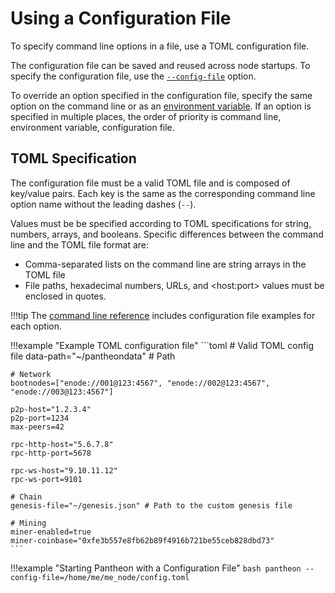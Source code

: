 # Using a Configuration File

To specify command line options in a file, use a TOML configuration file. 

The configuration file can be saved and reused across node startups. To specify the configuration file,
use the [`--config-file`](../Reference/Pantheon-CLI-Syntax.md#config-file) option. 

To override an option specified in the configuration file, specify the same option on the command line or as 
an [environment variable](../Reference/Pantheon-CLI-Syntax.md#pantheon-environment-variables). If an option is specified in multiple places, 
the order of priority is command line, environment variable, configuration file. 

## TOML Specification

The configuration file must be a valid TOML file and is composed of key/value pairs. Each key is the 
same as the corresponding command line option name without the leading dashes (`--`).

Values must be be specified according to TOML specifications for string, numbers, arrays, and booleans.
Specific differences between the command line and the TOML file format are: 

* Comma-separated lists on the command line are string arrays in the TOML file 
* File paths, hexadecimal numbers, URLs, and &lt;host:port> values must be enclosed in quotes. 

!!!tip
    The [command line reference](../Reference/Pantheon-CLI-Syntax.md) includes configuration file examples for each option.  

!!!example "Example TOML configuration file"
    ```toml
    # Valid TOML config file
    data-path="~/pantheondata" # Path
    
    # Network
    bootnodes=["enode://001@123:4567", "enode://002@123:4567", "enode://003@123:4567"]
    
    p2p-host="1.2.3.4"
    p2p-port=1234
    max-peers=42
    
    rpc-http-host="5.6.7.8"
    rpc-http-port=5678
    
    rpc-ws-host="9.10.11.12"
    rpc-ws-port=9101
    
    # Chain
    genesis-file="~/genesis.json" # Path to the custom genesis file
    
    # Mining
    miner-enabled=true
    miner-coinbase="0xfe3b557e8fb62b89f4916b721be55ceb828dbd73"
    ```
    
!!!example "Starting Pantheon with a Configuration File"
    ```bash
    pantheon --config-file=/home/me/me_node/config.toml
    ```

